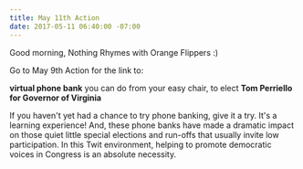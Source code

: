 ```yaml
---
title: May 11th Action
date: 2017-05-11 06:40:00 -07:00
---
```


Good morning, Nothing Rhymes with Orange Flippers :)

Go to May 9th Action for the link to:

**virtual phone bank** you can do from your easy chair, to elect **Tom Perriello for Governor of Virginia**

If you haven't yet had a chance to try phone banking, give it a try.  It's a learning experience!  And, these phone banks have made a dramatic impact on those quiet little special elections and run-offs that usually invite low participation.  In this Twit environment, helping to promote democratic voices in Congress is an absolute necessity.
